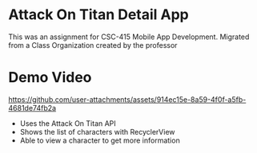 # Attack On Titan Detail App
This was an assignment for CSC-415 Mobile App Development. Migrated from a Class Organization created by the professor
# Demo Video



https://github.com/user-attachments/assets/914ec15e-8a59-4f0f-a5fb-4681de74fb2a



- Uses the Attack On Titan API
- Shows the list of characters with RecyclerView
- Able to view a character to get more information
